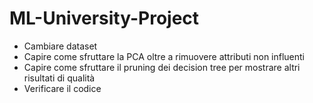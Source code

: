 # ML-University-Project

- Cambiare dataset
- Capire come sfruttare la PCA oltre a rimuovere attributi non influenti
- Capire come sfruttare il pruning dei decision tree per mostrare altri risultati di qualità
- Verificare il codice
